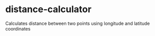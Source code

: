 # distance-calculator
Calculates distance between two points using longitude and latitude coordinates
